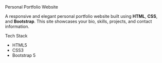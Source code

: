 Personal Portfolio Website

A responsive and elegant personal portfolio website built using **HTML**, **CSS**, and **Bootstrap**. 
This site showcases your bio, skills, projects, and contact information.

Tech Stack
- HTML5  
- CSS3  
- Bootstrap 5

